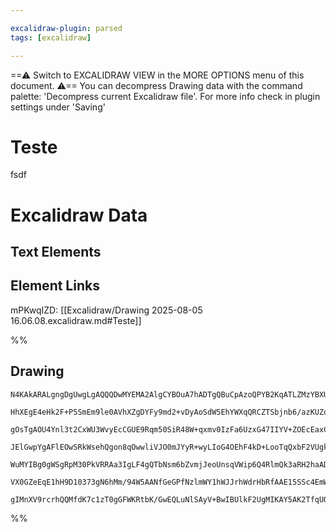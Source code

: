 ```yaml
---

excalidraw-plugin: parsed
tags: [excalidraw]

---
```

==⚠  Switch to EXCALIDRAW VIEW in the MORE OPTIONS menu of this document. ⚠== You can decompress Drawing data with the command palette: 'Decompress current Excalidraw file'. For more info check in plugin settings under 'Saving'



# Teste
fsdf
# Excalidraw Data

## Text Elements
## Element Links
mPKwqIZD: [[Excalidraw/Drawing 2025-08-05 16.06.08.excalidraw.md#Teste]]

%%
## Drawing
```compressed-json
N4KAkARALgngDgUwgLgAQQQDwMYEMA2AlgCYBOuA7hADTgQBuCpAzoQPYB2KqATLZMzYBXUtiRoIACyhQ4zZAHoFAc0JRJQgEYA6bGwC2CgF7N6hbEcK4OCtptbErHALRY8RMpWdx8Q1TdIEfARcZgRmBShcZQUebQBGABYEmjoghH0EDihmbgBtcDBQMBKIEm4IfQAFAGkKAEcASQAtABFUkshYRAqMzQRiYlxNYI7SzG5nAHZEgA5tAAZE+IBm

HhXEgE4eHk2F+P5SmEm9le0AVhXZgDYFy9md2+vDyAoSdW5EhYWXqQRCZTSbjnb6/azKUZoH6FARQUhsADWCAAwmx8GxSBUAMTfXELMaQTS4bAI5TwoQcYio9GYiRw6zMOC4QLZAkQABmhHw+AAyrBIehJMSNIE2cw4YiEAB1d6SbgHGEQcXwpF8mACpVo8q/cmAjjhXJoBWdCBsJnYNTHI2gxXkyn65iG1AcITc35hAbA67xc7nX6MFjsLhoPiK

gOsTgAOU4Ynl3t2CxWU3WvyEcCGUE9Rqm50SiR48W+qxmv0IzFa6UzxG47IIYV+ZOEcEaxCdeQAur9NMJKQBRYKZbJtzuKogcBEVPJ5Xs4AgkcgUBStBeEDjKXgLHjnZwLWY786oeLXRbH3faNxzzwUbT6YhYgAq4Uz7fbbPRJKzqFr+HriuY7nEVACk6MBjU6eIYRHE1sCEcUDFaXAom4YoTVvKp4TkZCYVKWCEAAeXsEgnArWtXRyGs6wQF5Si

JElGwpYgAFlEOwSRkWsehQgon8qOwwliVJO0mJYyR+wyLIoG4OEhF4kD+LooTqQxbF2VUgkaIE+jKTw81LW4W5qMJDFiCYZioFYsTB0ktBpNkkCIG7UgTNIJTaXQLFVPZdSjKcpgdOJPSoUMjkuSyXBMgANTLQgRkA78wmwgBfGFEtLSksAqXB8V+dlyEyFtuBdblCmSsAoIgXA4DgPlEMAlDoEkcSKiIQFJMOBhCAQCgACFNMUtFlIkDziHZWZ2

WuMYIBg0gWSgRpM30PkVRRAa3IgLF4gQTbNsm6bZvmjJeoUnsqVWip6Q4RlmQk3aRH2haADEuV5flAM1DxbpmiSDsWiUkRlYgPhDdq9u+halslNUNUED6QbusGMgAJWEPUDXlOGvuyH7/ItWB5RtUpQaxx7OCgB7wq5K1UD9Qopvh4mMge0meUIIxAJ4aFCfpuaFsfTAoAAQRa4N0GCdk2tpomeYyGrSEFma2AoRrcGrNAivwDH7oyXtKQFhWlZC

VX0GZeEqE1hH9D10373gN6hMm/94W5AANfGeGPfNzlmWY1hWJJrhWdrHbRfAAE15SSc4EmWeJZniTZNh9TZZkSdqjDYAwsJNTjfEAhZtGTm5ZimErzYZ/RkYYh0nQge32rJEgWbZ7gOfr0hG8zOBgTbkhGLYEydeGYIjfiuyIAb06aSz0purRI3a+UIkAAp1k2ahDwT9fY8D1B8/OABKNlEYQZRXWZCpSEX3AV7zdeC2eDdU93i5D9LyXuYhpEdK

gIMnXV9rcrhQQMfdK7c1zT0gGFWKRtbK/GwEQLuNlSAyV+BwIBUlkF2UgMIKAY5AK2TfqUOwAArBA2Acg8jQXAPuA80HQO4r+UoxIf6MHvBnfAEDoC2wqGEYI5CgxshgnBfQNsehq1dBrUcbAPwj0ojleEi10j8M4AwrBEB8ChEFvw1h7DCoSJKuAVKdBOTBCdMAZKiUgA==
```
%%
